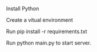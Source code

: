 Install Python

Create a vitual environment

Run pip install -r requirements.txt

Run python main.py to start server.
